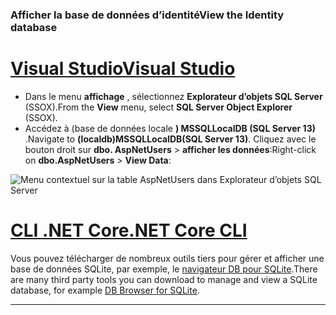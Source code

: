 ### <a name="view-the-identity-database"></a><span data-ttu-id="3bab6-101">Afficher la base de données d’identité</span><span class="sxs-lookup"><span data-stu-id="3bab6-101">View the Identity database</span></span>

# <a name="visual-studio"></a>[<span data-ttu-id="3bab6-102">Visual Studio</span><span class="sxs-lookup"><span data-stu-id="3bab6-102">Visual Studio</span></span>](#tab/visual-studio) 

* <span data-ttu-id="3bab6-103">Dans le menu **affichage** , sélectionnez **Explorateur d’objets SQL Server** (SSOX).</span><span class="sxs-lookup"><span data-stu-id="3bab6-103">From the **View** menu, select **SQL Server Object Explorer** (SSOX).</span></span>
* <span data-ttu-id="3bab6-104">Accédez à (base de données locale **) MSSQLLocalDB (SQL Server 13)** .</span><span class="sxs-lookup"><span data-stu-id="3bab6-104">Navigate to **(localdb)MSSQLLocalDB(SQL Server 13)**.</span></span> <span data-ttu-id="3bab6-105">Cliquez avec le bouton droit sur **dbo. AspNetUsers** > **afficher les données**:</span><span class="sxs-lookup"><span data-stu-id="3bab6-105">Right-click on **dbo.AspNetUsers** > **View Data**:</span></span>

![Menu contextuel sur la table AspNetUsers dans Explorateur d’objets SQL Server](~/security/authentication/accconfirm/_static/ssox.png)

# <a name="net-core-cli"></a>[<span data-ttu-id="3bab6-107">CLI .NET Core</span><span class="sxs-lookup"><span data-stu-id="3bab6-107">.NET Core CLI</span></span>](#tab/netcore-cli)

<span data-ttu-id="3bab6-108">Vous pouvez télécharger de nombreux outils tiers pour gérer et afficher une base de données SQLite, par exemple, le [navigateur DB pour SQLite](https://sqlitebrowser.org/).</span><span class="sxs-lookup"><span data-stu-id="3bab6-108">There are many third party tools you can download to manage and view a SQLite database, for example [DB Browser for SQLite](https://sqlitebrowser.org/).</span></span>

---